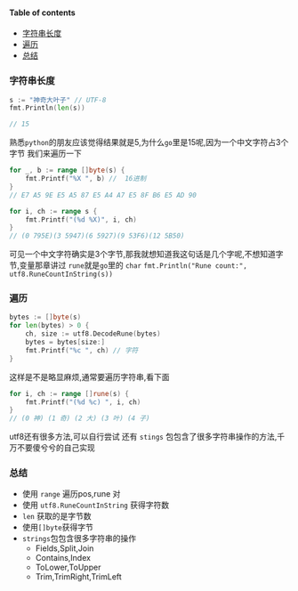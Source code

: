 #### Table of contents
- [字符串长度](#字符串长度)
- [遍历](#遍历)
- [总结](#总结)

### 字符串长度
```go
s := "神奇大叶子" // UTF-8
fmt.Println(len(s))

// 15
```
熟悉`python`的朋友应该觉得结果就是5,为什么`go`里是15呢,因为一个中文字符占3个字节
我们来遍历一下
```go
for _, b := range []byte(s) {
	fmt.Printf("%X ", b) //  16进制
}
// E7 A5 9E E5 A5 87 E5 A4 A7 E5 8F B6 E5 AD 90

for i, ch := range s {
	fmt.Printf("(%d %X)", i, ch)
}
// (0 795E)(3 5947)(6 5927)(9 53F6)(12 5B50)
```
可见一个中文字符确实是3个字节,那我就想知道我这句话是几个字呢,不想知道字节,变量那章讲过 `rune`就是`go`里的 `char`
`fmt.Println("Rune count:", utf8.RuneCountInString(s))`
### 遍历
```go
bytes := []byte(s)
for len(bytes) > 0 {
	ch, size := utf8.DecodeRune(bytes)
	bytes = bytes[size:]
	fmt.Printf("%c ", ch) // 字符
}
```
这样是不是略显麻烦,通常要遍历字符串,看下面
```go
for i, ch := range []rune(s) {
	fmt.Printf("(%d %c) ", i, ch)
}
// (0 神) (1 奇) (2 大) (3 叶) (4 子)
```
utf8还有很多方法,可以自行尝试
还有 `stings` 包包含了很多字符串操作的方法,千万不要傻兮兮的自己实现

### 总结
- 使用 `range` 遍历pos,rune 对
- 使用 `utf8.RuneCountInString` 获得字符数
- `len` 获取的是字节数
- 使用`[]byte`获得字节
- `strings`包包含很多字符串的操作
    - Fields,Split,Join
    - Contains,Index
    - ToLower,ToUpper
    - Trim,TrimRight,TrimLeft



